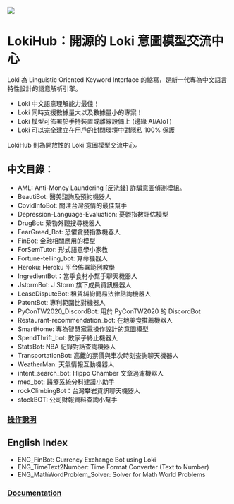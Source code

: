 ![](https://repository-images.githubusercontent.com/307279527/18c3ef04-cd56-43ad-b3e3-8fa9ab0a3c0f)
# LokiHub：開源的 Loki 意圖模型交流中心
Loki 為 Linguistic Oriented Keyword Interface 的縮寫，是新一代專為中文語言特性設計的語意解析引擎。

* Loki 中文語意理解能力最佳！
* Loki 同時支援數據量大以及數據量小的專案！
* Loki 模型可佈署於手持裝置或離線設備上 (邊緣 AI/AIoT)
* Loki 可以完全建立在用戶的封閉環境中對隱私 100% 保護

LokiHub 則為開放性的 Loki 意圖模型交流中心。

## 中文目錄：
* AML: Anti-Money Laundering [反洗錢] 詐騙意圖偵測模組。
* BeautiBot: 醫美諮詢及預約機器人
* CovidInfoBot: 關注台灣疫情的最佳幫手
* Depression-Language-Evaluation: 憂鬱指數評估模型
* DrugBot: 藥物外觀搜尋機器人
* FearGreed_Bot: 恐懼貪婪指數機器人
* FinBot: 金融相關應用的模型
* ForSemTutor: 形式語意學小家教
* Fortune-telling_bot: 算命機器人
* Heroku: Heroku 平台佈署範例教學
*  IngredientBot：當季食材小幫手聊天機器人
* JstormBot: J Storm 旗下成員資訊機器人
* LeaseDisputeBot: 租賃糾紛簡易法律諮詢機器人
* PatentBot: 專利範圍比對機器人 
* PyConTW2020_DiscordBot: 用於 PyConTW2020 的 DiscordBot
* Restaurant-recommendation_bot: 在地美食推薦機器人
* SmartHome: 專為智慧家電操作設計的意圖模型
* SpendThrift_bot: 敗家子終止機器人
* StatsBot: NBA 紀錄對話查詢機器人
* TransportationBot: 高鐵的票價與車次時刻查詢聊天機器人
* WeatherMan: 天氣情報互動機器人
* intent_search_bot: Hippo Chamber 文章過濾機器人
* med_bot: 醫療系統分科建議小助手
*  rockClimbingBot：台灣攀岩資訊聊天機器人
* stockBOT: 公司財報資料查詢小幫手

### [操作說明](https://api.droidtown.co/document/#Loki)

## English Index
* ENG_FinBot: Currency Exchange Bot using Loki
* ENG_TimeText2Number: Time Format Converter (Text to Number)
* ENG_MathWordProblem_Solver: Solver for Math World Problems

### [Documentation](https://nlu.droidtown.co/document/#Loki)
